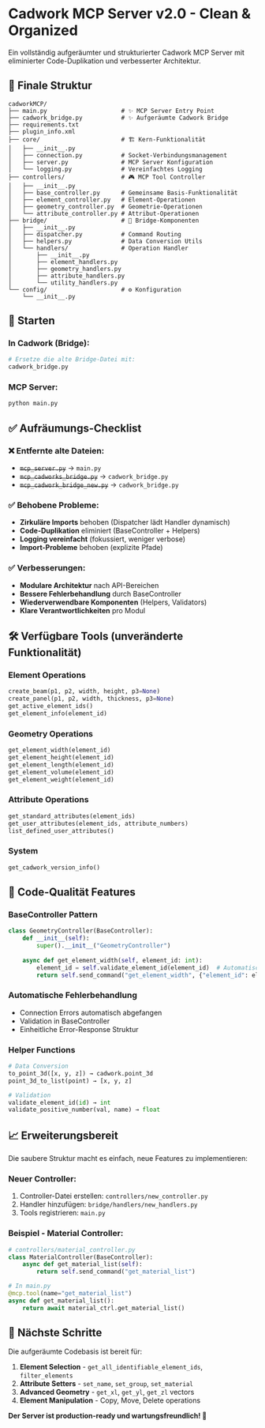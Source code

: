 # Cadwork MCP Server v2.0 - Clean & Organized

Ein vollständig aufgeräumter und strukturierter Cadwork MCP Server mit eliminierter Code-Duplikation und verbesserter Architektur.

## 📁 Finale Struktur

```
cadworkMCP/
├── main.py                     # ✨ MCP Server Entry Point
├── cadwork_bridge.py           # ✨ Aufgeräumte Cadwork Bridge  
├── requirements.txt
├── plugin_info.xml
├── core/                       # 🏗️ Kern-Funktionalität
│   ├── __init__.py
│   ├── connection.py           # Socket-Verbindungsmanagement
│   ├── server.py               # MCP Server Konfiguration
│   └── logging.py              # Vereinfachtes Logging
├── controllers/                # 🎮 MCP Tool Controller
│   ├── __init__.py
│   ├── base_controller.py      # Gemeinsame Basis-Funktionalität
│   ├── element_controller.py   # Element-Operationen
│   ├── geometry_controller.py  # Geometrie-Operationen
│   └── attribute_controller.py # Attribut-Operationen
├── bridge/                     # 🌉 Bridge-Komponenten
│   ├── __init__.py
│   ├── dispatcher.py           # Command Routing
│   ├── helpers.py              # Data Conversion Utils
│   └── handlers/               # Operation Handler
│       ├── __init__.py
│       ├── element_handlers.py
│       ├── geometry_handlers.py
│       ├── attribute_handlers.py
│       └── utility_handlers.py
└── config/                     # ⚙️ Konfiguration
    └── __init__.py
```

## 🚀 Starten

### In Cadwork (Bridge):
```python
# Ersetze die alte Bridge-Datei mit:
cadwork_bridge.py
```

### MCP Server:
```bash
python main.py
```

## ✅ Aufräumungs-Checklist

### ❌ Entfernte alte Dateien:
- ~~`mcp_server.py`~~ → `main.py`
- ~~`mcp_cadworks_bridge.py`~~ → `cadwork_bridge.py`  
- ~~`mcp_cadwork_bridge_new.py`~~ → `cadwork_bridge.py`

### ✅ Behobene Probleme:
- **Zirkuläre Imports** behoben (Dispatcher lädt Handler dynamisch)
- **Code-Duplikation** eliminiert (BaseController + Helpers)
- **Logging vereinfacht** (fokussiert, weniger verbose)
- **Import-Probleme** behoben (explizite Pfade)

### ✅ Verbesserungen:
- **Modulare Architektur** nach API-Bereichen
- **Bessere Fehlerbehandlung** durch BaseController
- **Wiederverwendbare Komponenten** (Helpers, Validators)
- **Klare Verantwortlichkeiten** pro Modul

## 🛠️ Verfügbare Tools (unveränderte Funktionalität)

### Element Operations
```python
create_beam(p1, p2, width, height, p3=None)
create_panel(p1, p2, width, thickness, p3=None)  
get_active_element_ids()
get_element_info(element_id)
```

### Geometry Operations
```python
get_element_width(element_id)
get_element_height(element_id)
get_element_length(element_id)
get_element_volume(element_id)
get_element_weight(element_id)
```

### Attribute Operations
```python
get_standard_attributes(element_ids)
get_user_attributes(element_ids, attribute_numbers)
list_defined_user_attributes()
```

### System
```python
get_cadwork_version_info()
```

## 🔧 Code-Qualität Features

### BaseController Pattern
```python
class GeometryController(BaseController):
    def __init__(self):
        super().__init__("GeometryController")
    
    async def get_element_width(self, element_id: int):
        element_id = self.validate_element_id(element_id)  # Automatische Validierung
        return self.send_command("get_element_width", {"element_id": element_id})
```

### Automatische Fehlerbehandlung
- Connection Errors automatisch abgefangen
- Validation in BaseController
- Einheitliche Error-Response Struktur

### Helper Functions
```python
# Data Conversion
to_point_3d([x, y, z]) → cadwork.point_3d
point_3d_to_list(point) → [x, y, z]

# Validation  
validate_element_id(id) → int
validate_positive_number(val, name) → float
```

## 📈 Erweiterungsbereit

Die saubere Struktur macht es einfach, neue Features zu implementieren:

### Neuer Controller:
1. Controller-Datei erstellen: `controllers/new_controller.py`
2. Handler hinzufügen: `bridge/handlers/new_handlers.py`
3. Tools registrieren: `main.py`

### Beispiel - Material Controller:
```python
# controllers/material_controller.py
class MaterialController(BaseController):
    async def get_material_list(self):
        return self.send_command("get_material_list")

# In main.py
@mcp.tool(name="get_material_list")
async def get_material_list():
    return await material_ctrl.get_material_list()
```

## 🎯 Nächste Schritte

Die aufgeräumte Codebasis ist bereit für:
1. **Element Selection** - `get_all_identifiable_element_ids`, `filter_elements`
2. **Attribute Setters** - `set_name`, `set_group`, `set_material`
3. **Advanced Geometry** - `get_xl`, `get_yl`, `get_zl` vectors
4. **Element Manipulation** - Copy, Move, Delete operations

**Der Server ist production-ready und wartungsfreundlich! 🚀**
